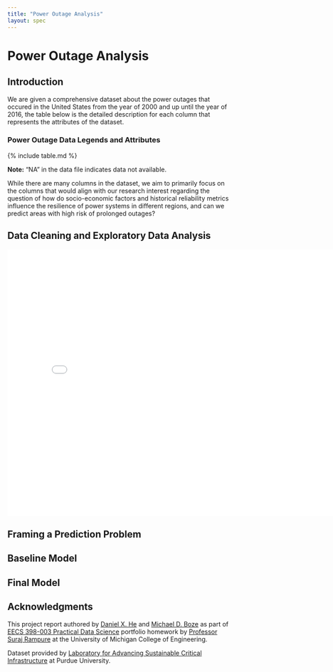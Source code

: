 ```yaml
---
title: "Power Outage Analysis"
layout: spec
---
```


# Power Outage Analysis
## Introduction
We are given a comprehensive dataset about the power outages that occured in the United States from the year of 2000 and up until the year of 2016, the table below is the detailed description for each column that represents the attributes of the dataset.

### Power Outage Data Legends and Attributes

{% include table.md %}

**Note:** “NA” in the data file indicates data not available.

While there are many columns in the dataset, we aim to primarily focus on the columns that would align with our research interest regarding the question of how do socio-economic factors and historical reliability metrics influence the resilience of power systems in different regions, and can we predict areas with high risk of prolonged outages?


## Data Cleaning and Exploratory Data Analysis
<iframe
  src="assets/outage_util_state_average.html"
  width="800"
  height="600"
  frameborder="0"
></iframe>

## Framing a Prediction Problem
## Baseline Model
## Final Model

## Acknowledgments
This project report authored by <a href='https://xinzhouhe.github.io/'>Daniel X. He</a> and <a href='https://www.linkedin.com/in/mboze/'>Michael D. Boze</a> as part of <a href='https://practicaldsc.org/'>EECS 398-003 Practical Data Science</a> portfolio homework by <a href='https://rampure.org/'>Professor Suraj Rampure</a> at the University of Michigan College of Engineering.

Dataset provided by <a href='https://engineering.purdue.edu/LASCI/research-data/outages'>Laboratory for Advancing Sustainable Critical Infrastructure</a> at Purdue University.